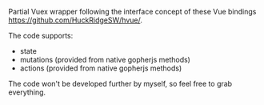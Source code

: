 Partial Vuex wrapper following the interface concept of these Vue bindings https://github.com/HuckRidgeSW/hvue/.

The code supports:
- state
- mutations (provided from native gopherjs methods)
- actions (provided from native gopherjs methods)

The code won't be developed further by myself, so feel free to grab everything.

